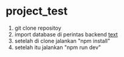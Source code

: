 # project_test

1. git clone repositoy
2. import database di perintas backend [text](https://github.com/projectD28/project_transaksi.git)
3. setelah di clone jalankan "npm install"
4. setelah itu jalankan "npm run dev"
